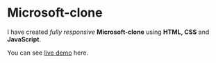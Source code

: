 # Microsoft-clone

I have created *fully responsive* **Microsoft-clone** using **HTML, CSS** and **JavaScript**.

You can see [live demo](https://rutvikmendpara.github.io/Microsoft-clone "Microsoft clone") here.
